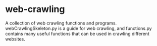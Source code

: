 # web-crawling
A collection of web crawling functions and programs. webCrawlingSkeleton.py is a guide for web crawling, and functions.py contains many useful functions that can be used in crawling different websites.
